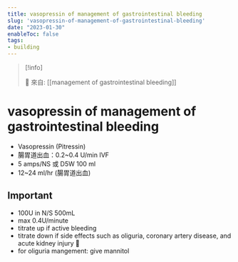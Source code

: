 ```yaml
---
title: vasopressin of management of gastrointestinal bleeding
slug: 'vasopressin-of-management-of-gastrointestinal-bleeding'
date: "2023-01-30"
enableToc: false
tags:
- building
---
```


> [!info]
>
> 🌱 來自: [[management of gastrointestinal bleeding]]

# vasopressin of management of gastrointestinal bleeding

* Vasopressin (Pitressin)
* 腸胃道出血：0.2~0.4 U/min IVF
* 5 amps/NS 或 D5W 100 ml
* 12~24 ml/hr (腸胃道出血)

## Important

* 100U in N/S 500mL
* max 0.4U/minute
* titrate up if active bleeding
* titrate down if side effects such as oliguria, coronary artery disease, and acute kidney injury 🔫
* for oliguria mangement: give mannitol

